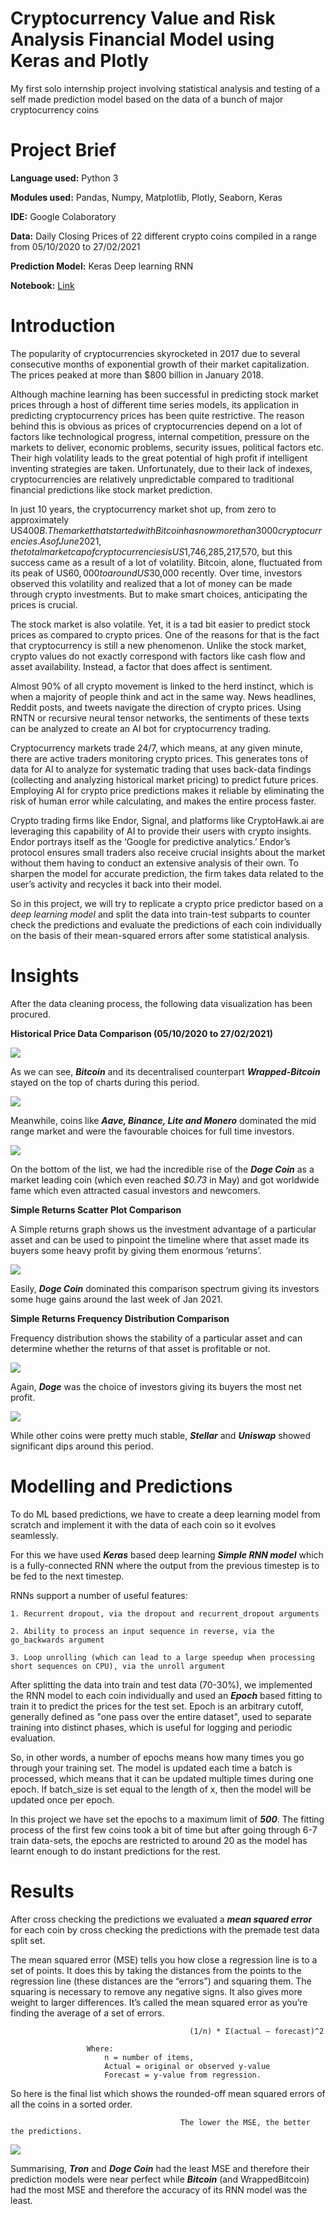 # Cryptocurrency Value and Risk Analysis Financial Model using Keras and Plotly

My first solo internship project involving statistical analysis and testing of a self made prediction model based on the data of a bunch of major cryptocurrency coins

# Project Brief

**Language used:** Python 3

**Modules used:** Pandas, Numpy, Matplotlib, Plotly, Seaborn, Keras

**IDE:** Google Colaboratory

**Data:** Daily Closing Prices of 22 different crypto coins compiled in a range from 05/10/2020 to 27/02/2021

**Prediction Model:** Keras Deep learning RNN

**Notebook:** [Link](https://colab.research.google.com/drive/1_7JOCQM4dHSGqj0YbmtLZ1_ni0nqWJIZ?usp=sharing)

# Introduction

The popularity of cryptocurrencies skyrocketed in 2017 due to several consecutive months of exponential growth of their market capitalization. The prices peaked at more than $800 billion in January 2018.

Although machine learning has been successful in predicting stock market prices through a host of different time series models, its application in predicting cryptocurrency prices has been quite restrictive. The reason behind this is obvious as prices of cryptocurrencies depend on a lot of factors like technological progress, internal competition, pressure on the markets to deliver, economic problems, security issues, political factors etc. Their high volatility leads to the great potential of high profit if intelligent inventing strategies are taken. Unfortunately, due to their lack of indexes, cryptocurrencies are relatively unpredictable compared to traditional financial predictions like stock market prediction.

In just 10 years, the cryptocurrency market shot up, from zero to approximately US$400B. The market that started with Bitcoin has now more than 3000 cryptocurrencies. As of June 2021, the total market cap of cryptocurrencies is US$1,746,285,217,570, but this success came as a result of a lot of volatility. Bitcoin, alone, fluctuated from its peak of US$60,000 to around US$30,000 recently. Over time, investors observed this volatility and realized that a lot of money can be made through crypto investments. But to make smart choices, anticipating the prices is crucial.

The stock market is also volatile. Yet, it is a tad bit easier to predict stock prices as compared to crypto prices. One of the reasons for that is the fact that cryptocurrency is still a new phenomenon. Unlike the stock market, crypto values do not exactly correspond with factors like cash flow and asset availability. Instead, a factor that does affect is sentiment.

Almost 90% of all crypto movement is linked to the herd instinct, which is when a majority of people think and act in the same way. News headlines, Reddit posts, and tweets navigate the direction of crypto prices. Using RNTN or recursive neural tensor networks, the sentiments of these texts can be analyzed to create an AI bot for cryptocurrency trading.

Cryptocurrency markets trade 24/7, which means, at any given minute, there are active traders monitoring crypto prices. This generates tons of data for AI to analyze for systematic trading that uses back-data findings (collecting and analyzing historical market pricing) to predict future prices. Employing AI for crypto price predictions makes it reliable by eliminating the risk of human error while calculating, and makes the entire process faster.

Crypto trading firms like Endor, Signal, and platforms like CryptoHawk.ai are leveraging this capability of AI to provide their users with crypto insights. Endor portrays itself as the ‘Google for predictive analytics.’ Endor’s protocol ensures small traders also receive crucial insights about the market without them having to conduct an extensive analysis of their own. To sharpen the model for accurate prediction, the firm takes data related to the user’s activity and recycles it back into their model.

So in this project, we will try to replicate a crypto price predictor based on a *deep learning model* and split the data into train-test subparts to counter check the predictions and evaluate the predictions of each coin individually on the basis of their mean-squared errors after some statistical analysis.

# Insights


After the data cleaning process, the following data visualization has been procured.


**Historical Price Data Comparison (05/10/2020 to 27/02/2021)**

<img src="https://github.com/babasxn/cryptoAnalysis/blob/main/screenshots/Picture1.png">

As we can see, ***Bitcoin*** and its decentralised counterpart ***Wrapped-Bitcoin*** stayed on the top of charts during this period.

<img src="https://github.com/babasxn/cryptoAnalysis/blob/main/screenshots/Picture2.png">

Meanwhile, coins like ***Aave, Binance, Lite and Monero*** dominated the mid range market and were the favourable choices for full time investors.

<img src="https://github.com/babasxn/cryptoAnalysis/blob/main/screenshots/Picture3.png">

On the bottom of the list, we had the incredible rise of the ***Doge Coin*** as a market leading coin (which even reached *$0.73* in May) and got worldwide fame which even attracted casual investors and newcomers.



**Simple Returns Scatter Plot Comparison**

A Simple returns graph shows us the investment advantage of a particular asset and can be used to pinpoint the timeline where that asset made its buyers some heavy profit by giving them enormous ‘returns’.

<img src="https://github.com/babasxn/cryptoAnalysis/blob/main/screenshots/Picture4.png">

Easily, ***Doge Coin*** dominated this comparison spectrum giving its investors some huge gains around the last week of Jan 2021.




**Simple Returns Frequency Distribution Comparison**

Frequency distribution shows the stability of a particular asset and can determine whether the returns of that asset is profitable or not.

<img src="https://github.com/babasxn/cryptoAnalysis/blob/main/screenshots/Picture5.png">

Again, ***Doge*** was the choice of investors giving its buyers the most net profit.

<img src="https://github.com/babasxn/cryptoAnalysis/blob/main/screenshots/Picture6.png">

While other coins were pretty much stable, ***Stellar*** and ***Uniswap*** showed significant dips around this period.

# Modelling and Predictions

To do ML based predictions, we have to create a deep learning model from scratch and implement it with the data of each coin so it evolves seamlessly.

For this we have used ***Keras*** based deep learning ***Simple RNN model*** which is a fully-connected RNN where the output from the previous timestep is to be fed to the next timestep.

RNNs support a number of useful features:

    1. Recurrent dropout, via the dropout and recurrent_dropout arguments
    
    2. Ability to process an input sequence in reverse, via the go_backwards argument
    
    3. Loop unrolling (which can lead to a large speedup when processing short sequences on CPU), via the unroll argument

After splitting the data into train and test data (70-30%), we implemented the RNN model to each coin individually and used an ***Epoch*** based fitting to train it to predict the prices for the test set. Epoch is an arbitrary cutoff, generally defined as "one pass over the entire dataset", used to separate training into distinct phases, which is useful for logging and periodic evaluation.

So, in other words, a number of epochs means how many times you go through your training set. The model is updated each time a batch is processed, which means that it can be updated multiple times during one epoch. If batch_size is set equal to the length of x, then the model will be updated once per epoch.

In this project we have set the epochs to a maximum limit of ***500***. The fitting process of the first few coins took a bit of time but after going through 6-7 train data-sets, the epochs are restricted to around 20 as the model has learnt enough to do instant predictions for the rest.

# Results

After cross checking the predictions we evaluated a ***mean squared error*** for each coin by cross checking the predictions with the premade test data split set. 

The mean squared error (MSE) tells you how close a regression line is to a set of points. It does this by taking the distances from the points to the regression line (these distances are the “errors”) and squaring them. The squaring is necessary to remove any negative signs. It also gives more weight to larger differences. It’s called the mean squared error as you’re finding the average of a set of errors. 
        
                                 
                                            (1/n) * Σ(actual – forecast)^2
       
                     Where: 
                         n = number of items, 
                         Actual = original or observed y-value
                         Forecast = y-value from regression.


So here is the final list which shows the rounded-off mean squared errors of all the coins in a sorted order. 
        
                                          The lower the MSE, the better the predictions.

<img src="https://github.com/babasxn/cryptoAnalysis/blob/main/screenshots/Picture7.png">

Summarising, ***Tron*** and ***Doge Coin*** had the least MSE and therefore their prediction models were near perfect while ***Bitcoin*** (and WrappedBitcoin) had the most MSE and therefore the accuracy of its RNN model was the least.
